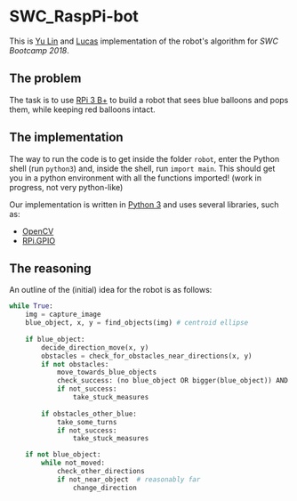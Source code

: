 # SWC_RaspPi-bot

This is [Yu Lin](https://github.com/yulint/) and [Lucas](https://github.com/lssimoes) implementation of the robot's algorithm for _SWC Bootcamp 2018_.

## The problem

The task is to use [RPi 3 B+](https://www.raspberrypi.org/products/raspberry-pi-3-model-b-plus/) to build a robot that sees blue balloons and pops them, while keeping red balloons intact. 

## The implementation

The way to run the code is to get inside the folder `robot`, enter the Python shell (run `python3`) and, inside the shell, run `import main`. This should get you in a python environment with all the functions imported! (work in progress, not very python-like)

Our implementation is written in [Python 3](https://www.python.org/) and uses several libraries, such as:

- [OpenCV](https://docs.opencv.org/3.4.3/)
- [RPi.GPIO](https://sourceforge.net/projects/raspberry-gpio-python/)

## The reasoning

An outline of the (initial) idea for the robot is as follows:

```python
while True:
    img = capture_image
    blue_object, x, y = find_objects(img) # centroid ellipse
    
    if blue_object:
        decide_direction_move(x, y)
        obstacles = check_for_obstacles_near_directions(x, y)
        if not obstacles:
            move_towards_blue_objects
            check_success: (no blue_object OR bigger(blue_object)) AND image_changed
            if not_success:
                take_stuck_measures
    
        if obstacles_other_blue:
            take_some_turns
            if not_success:
                take_stuck_measures

    if not blue_object:
        while not_moved:
            check_other_directions
            if not_near_object  # reasonably far
                change_direction

```